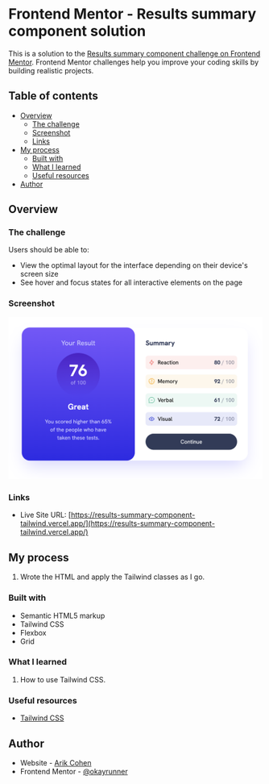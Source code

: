 # Frontend Mentor - Results summary component solution

This is a solution to the [Results summary component challenge on Frontend Mentor](https://www.frontendmentor.io/challenges/results-summary-component-CE_K6s0maV). Frontend Mentor challenges help you improve your coding skills by building realistic projects. 

## Table of contents

- [Overview](#overview)
  - [The challenge](#the-challenge)
  - [Screenshot](#screenshot)
  - [Links](#links)
- [My process](#my-process)
  - [Built with](#built-with)
  - [What I learned](#what-i-learned)
  - [Useful resources](#useful-resources)
- [Author](#author)


## Overview

### The challenge

Users should be able to:

- View the optimal layout for the interface depending on their device's screen size
- See hover and focus states for all interactive elements on the page

### Screenshot

![](./screenshot.png)

### Links

- Live Site URL: [https://results-summary-component-tailwind.vercel.app/](https://results-summary-component-tailwind.vercel.app/)

## My process

1. Wrote the HTML and apply the Tailwind classes as I go.

### Built with

- Semantic HTML5 markup
- Tailwind CSS
- Flexbox
- Grid

### What I learned

1. How to use Tailwind CSS.

### Useful resources

- [Tailwind CSS](https://tailwindcss.com/)


## Author

- Website - [Arik Cohen](https://arikcohen.com)
- Frontend Mentor - [@okayrunner](https://www.frontendmentor.io/profile/okayrunner)
